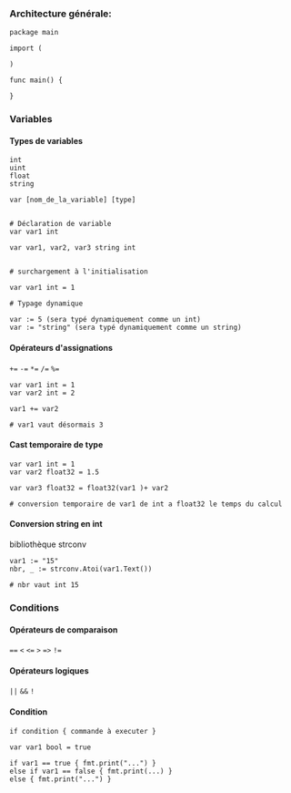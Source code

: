### Architecture générale:

```
package main

import (

)

func main() {

}
```

### Variables

#### Types de variables

```
int
uint
float
string
```


`var [nom_de_la_variable] [type]`

```

# Déclaration de variable
var var1 int

var var1, var2, var3 string int


# surchargement à l'initialisation

var var1 int = 1

# Typage dynamique

var := 5 (sera typé dynamiquement comme un int)
var := "string" (sera typé dynamiquement comme un string)
```

#### Opérateurs d'assignations

`+=`
`-=`
`*=`
`/=`
`%=`

```
var var1 int = 1
var var2 int = 2

var1 += var2

# var1 vaut désormais 3
```

#### Cast temporaire de type

```
var var1 int = 1
var var2 float32 = 1.5

var var3 float32 = float32(var1 )+ var2

# conversion temporaire de var1 de int a float32 le temps du calcul
```

#### Conversion string en int

bibliothèque strconv

```
var1 := "15"
nbr, _ := strconv.Atoi(var1.Text())

# nbr vaut int 15
```
### Conditions

#### Opérateurs de comparaison

`==`
`<`
`<=`
`>`
`=>`
`!=`

#### Opérateurs logiques

`||`
`&&`
`!`

#### Condition
`if condition { commande à executer }`

```
var var1 bool = true

if var1 == true { fmt.print("...") }
else if var1 == false { fmt.print(...) }
else { fmt.print("...") }
```



